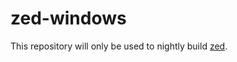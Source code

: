# zed-windows

This repository will only be used to nightly build [zed](https://github.com/zed-industries/zed).
